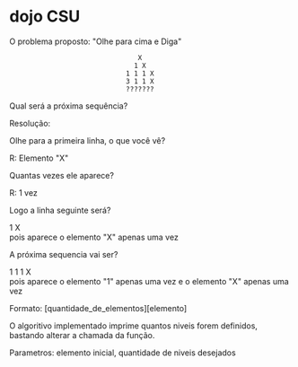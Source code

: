 # dojo CSU

O problema proposto: "Olhe para cima e Diga"


                                    X 
                                   1 X
                                 1 1 1 X
                                 3 1 1 X
                                 ???????

Qual será a próxima sequência?

Resolução:

Olhe para a primeira linha, o que você vê?

R: Elemento "X"

Quantas vezes ele aparece?

R: 1 vez

Logo a linha seguinte será?

1 X <br>
pois aparece o elemento "X" apenas uma vez


A próxima sequencia vai ser?

1 1 1 X<br>
pois aparece o elemento "1" apenas uma vez e o elemento "X" apenas uma vez


Formato: [quantidade_de_elementos][elemento]


O algoritivo implementado imprime quantos niveis forem definidos, bastando alterar a chamada da função.

Parametros: elemento inicial, quantidade de niveis desejados
